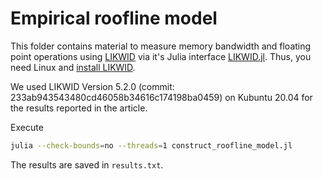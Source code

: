 # Empirical roofline model

This folder contains material to measure memory bandwidth and floating point
operations using [LIKWID](https://github.com/RRZE-HPC/likwid) via it's Julia
interface [LIKWID.jl](https://github.com/JuliaPerf/LIKWID.jl). Thus, you need
Linux and [install LIKWID](https://github.com/RRZE-HPC/likwid#download-build-and-install).

We used LIKWID Version 5.2.0 (commit: 233ab943543480cd46058b34616c174198ba0459)
on Kubuntu 20.04 for the results reported in the article.

Execute

```bash
julia --check-bounds=no --threads=1 construct_roofline_model.jl
```

The results are saved in `results.txt`.
